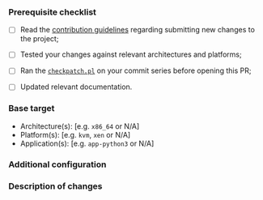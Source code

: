 <!--

Thank you for opening a new PR to the Unikraft Open Source Project!  We welcome
new changes, features, fixes, and more!  Please fill in this form to indicate
the status of your PR.  Please ensure you have read the contribution guidelines
before opening a new PR as this will cover the PR process:

  https://unikraft.org/docs/contributing/

-->
    
### Prerequisite checklist

<!--
Please mark items appropriately:
-->

 - [ ] Read the [contribution guidelines](https://unikraft.org/docs/contributing/) regarding submitting new changes to the project;
 - [ ] Tested your changes against relevant architectures and platforms;
 - [ ] Ran the [`checkpatch.pl`](https://github.com/unikraft/unikraft/blob/staging/support/scripts/checkpatch.pl) on your commit series before opening this PR;
 - [ ] Updated relevant documentation.


### Base target

 - Architecture(s): [e.g. `x86_64` or N/A]
 - Platform(s): [e.g. `kvm`, `xen` or N/A]
 - Application(s): [e.g. `app-python3` or N/A]


### Additional configuration

<!--
Please specify any additional configuration which is needed for this feature to
work or any new configuration parameters which are introduced by this PR.  This
will help during the review process.  For example:

 - `CONFIG_LIBUKDEBUG=y`

-->

### Description of changes

<!--
Please provide a detailed description of the changes made in this new PR.
-->
